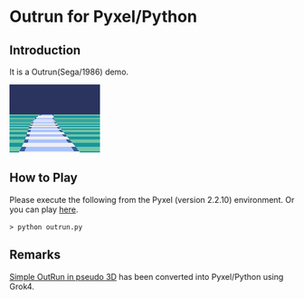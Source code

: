 # Outrun for Pyxel/Python

## Introduction

It is a Outrun(Sega/1986) demo.

<img src="https://github.com/jay-kumogata/RetroGames/blob/main/pyxel/outrun/screenshots/outrun02.gif" width="160">

## How to Play

Please execute the following from the Pyxel (version 2.2.10) environment.
Or you can play [here](https://kitao.github.io/pyxel/wasm/launcher/?run=jay-kumogata.RetroGames.pyxel.outrun.outrun).

	> python outrun.py

## Remarks

[Simple OutRun in pseudo 3D](https://zenn.dev/sdkfz181tiger/articles/5b96fc307510a3) has been converted into Pyxel/Python using Grok4.
